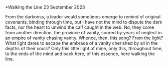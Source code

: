 *Walking the Line
23 September 2023

From the darkness, a leader
would sometimes emerge to remind
of original covenants, binding through time,
but I have not the mind to dispute
the dark facts, nor the heart to unwind
the calf caught in the web. No, they come
from another direction, the province of vanity,
soured by years of neglect in an empire
of vanity chasing vanity. Whence, then,
this song? From the light? What light dares
to escape the embrace of a vanity
cherished by all in the depths of their souls?
Only this little light of mine, only this,
throughout time, to the ends of the mind
and back here, of this essence, here 
walking the line.